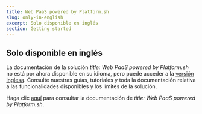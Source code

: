 ```yaml
---
title: Web PaaS powered by Platform.sh
slug: only-in-english
excerpt: Solo disponible en inglés
section: Getting started
---
```


## Solo disponible en inglés

La documentación de la solución *title: Web PaaS powered by Platform.sh* no está por ahora disponible en su idioma, pero puede acceder a la [versión inglesa](https://docs.ovh.com/gb/en/web-paas/). Consulte nuestras guías, tutoriales y toda la documentación relativa a las funcionalidades disponibles y los límites de la solución.

Haga clic [aquí](https://docs.ovh.com/gb/en/web-paas/) para consultar la documentación de *title: Web PaaS powered by Platform.sh*.